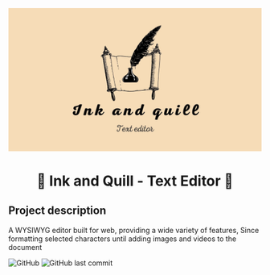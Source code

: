 <p align="center">
	<img src="./assets/ink_and_quill_banner.jpg" alt="Ink and quill banner">
</p>

<h1 align="center">📜 Ink and Quill - Text Editor 📜</h1>

## Project description
<p>
  A WYSIWYG editor built for web, providing a wide variety of features, Since formatting selected characters until adding images and videos to the document
</p>

![GitHub](https://img.shields.io/github/license/jacksonmonteiro/ink-and-quill-text-editor?style=flat-square) ![GitHub last commit](https://img.shields.io/github/last-commit/jacksonmonteiro/ink-and-quill-text-editor?style=flat-square)